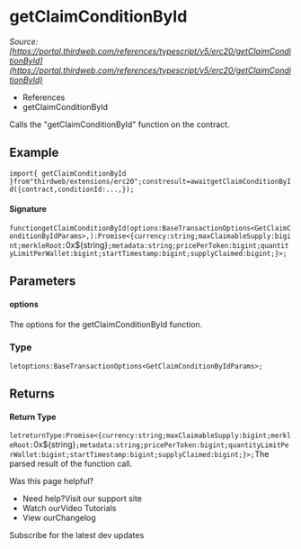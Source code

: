 # getClaimConditionById

*Source: [https://portal.thirdweb.com/references/typescript/v5/erc20/getClaimConditionById](https://portal.thirdweb.com/references/typescript/v5/erc20/getClaimConditionById)*

* References
* getClaimConditionById

Calls the "getClaimConditionById" function on the contract.

## Example

`import{ getClaimConditionById }from"thirdweb/extensions/erc20";constresult=awaitgetClaimConditionById({contract,conditionId:...,});`
#### Signature

`functiongetClaimConditionById(options:BaseTransactionOptions<GetClaimConditionByIdParams>,):Promise<{currency:string;maxClaimableSupply:bigint;merkleRoot:`0x${string}`;metadata:string;pricePerToken:bigint;quantityLimitPerWallet:bigint;startTimestamp:bigint;supplyClaimed:bigint;}>;`
## Parameters

#### options

The options for the getClaimConditionById function.

### Type

`letoptions:BaseTransactionOptions<GetClaimConditionByIdParams>;`
## Returns

#### Return Type

`letreturnType:Promise<{currency:string;maxClaimableSupply:bigint;merkleRoot:`0x${string}`;metadata:string;pricePerToken:bigint;quantityLimitPerWallet:bigint;startTimestamp:bigint;supplyClaimed:bigint;}>;`The parsed result of the function call.

Was this page helpful?

* Need help?Visit our support site
* Watch ourVideo Tutorials
* View ourChangelog

Subscribe for the latest dev updates

